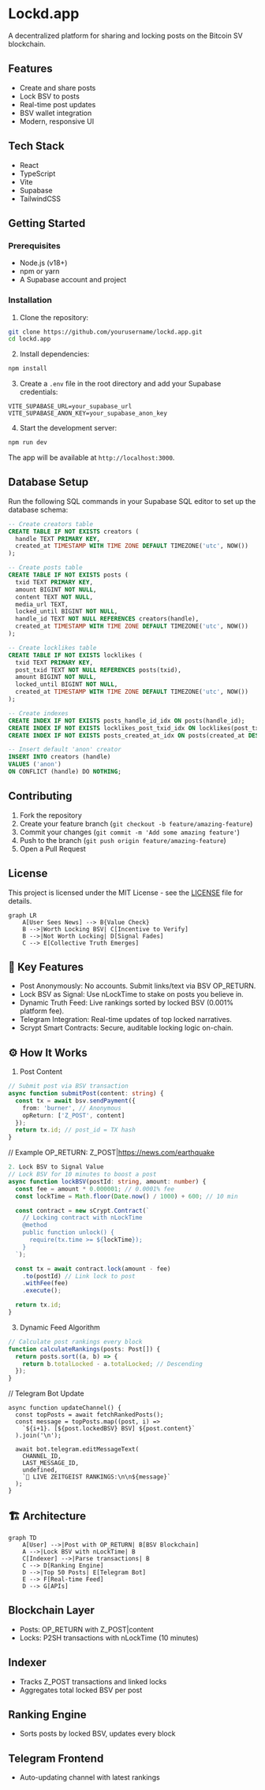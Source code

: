 # Lockd.app

A decentralized platform for sharing and locking posts on the Bitcoin SV blockchain.

## Features

- Create and share posts
- Lock BSV to posts
- Real-time post updates
- BSV wallet integration
- Modern, responsive UI

## Tech Stack

- React
- TypeScript
- Vite
- Supabase
- TailwindCSS

## Getting Started

### Prerequisites

- Node.js (v18+)
- npm or yarn
- A Supabase account and project

### Installation

1. Clone the repository:
```bash
git clone https://github.com/yourusername/lockd.app.git
cd lockd.app
```

2. Install dependencies:
```bash
npm install
```

3. Create a `.env` file in the root directory and add your Supabase credentials:
```env
VITE_SUPABASE_URL=your_supabase_url
VITE_SUPABASE_ANON_KEY=your_supabase_anon_key
```

4. Start the development server:
```bash
npm run dev
```

The app will be available at `http://localhost:3000`.

## Database Setup

Run the following SQL commands in your Supabase SQL editor to set up the database schema:

```sql
-- Create creators table
CREATE TABLE IF NOT EXISTS creators (
  handle TEXT PRIMARY KEY,
  created_at TIMESTAMP WITH TIME ZONE DEFAULT TIMEZONE('utc', NOW())
);

-- Create posts table
CREATE TABLE IF NOT EXISTS posts (
  txid TEXT PRIMARY KEY,
  amount BIGINT NOT NULL,
  content TEXT NOT NULL,
  media_url TEXT,
  locked_until BIGINT NOT NULL,
  handle_id TEXT NOT NULL REFERENCES creators(handle),
  created_at TIMESTAMP WITH TIME ZONE DEFAULT TIMEZONE('utc', NOW())
);

-- Create locklikes table
CREATE TABLE IF NOT EXISTS locklikes (
  txid TEXT PRIMARY KEY,
  post_txid TEXT NOT NULL REFERENCES posts(txid),
  amount BIGINT NOT NULL,
  locked_until BIGINT NOT NULL,
  created_at TIMESTAMP WITH TIME ZONE DEFAULT TIMEZONE('utc', NOW())
);

-- Create indexes
CREATE INDEX IF NOT EXISTS posts_handle_id_idx ON posts(handle_id);
CREATE INDEX IF NOT EXISTS locklikes_post_txid_idx ON locklikes(post_txid);
CREATE INDEX IF NOT EXISTS posts_created_at_idx ON posts(created_at DESC);

-- Insert default 'anon' creator
INSERT INTO creators (handle) 
VALUES ('anon')
ON CONFLICT (handle) DO NOTHING;
```

## Contributing

1. Fork the repository
2. Create your feature branch (`git checkout -b feature/amazing-feature`)
3. Commit your changes (`git commit -m 'Add some amazing feature'`)
4. Push to the branch (`git push origin feature/amazing-feature`)
5. Open a Pull Request

## License

This project is licensed under the MIT License - see the [LICENSE](LICENSE) file for details.

```mermaid
graph LR
    A[User Sees News] --> B{Value Check}
    B -->|Worth Locking BSV| C[Incentive to Verify]
    B -->|Not Worth Locking| D[Signal Fades]
    C --> E[Collective Truth Emerges]
```

## 🚀 Key Features
- Post Anonymously: No accounts. Submit links/text via BSV OP_RETURN.
- Lock BSV as Signal: Use nLockTime to stake on posts you believe in.
- Dynamic Truth Feed: Live rankings sorted by locked BSV (0.001% platform fee).
- Telegram Integration: Real-time updates of top locked narratives.
- Scrypt Smart Contracts: Secure, auditable locking logic on-chain.

## ⚙️ How It Works
1. Post Content
```typescript
// Submit post via BSV transaction
async function submitPost(content: string) {
  const tx = await bsv.sendPayment({
    from: 'burner', // Anonymous
    opReturn: ['Z_POST', content]
  });
  return tx.id; // post_id = TX hash
}
```

// Example OP_RETURN: Z_POST|https://news.com/earthquake
```typescript
2. Lock BSV to Signal Value
// Lock BSV for 10 minutes to boost a post
async function lockBSV(postId: string, amount: number) {
  const fee = amount * 0.000001; // 0.0001% fee
  const lockTime = Math.floor(Date.now() / 1000) + 600; // 10 min

  const contract = new sCrypt.Contract(`
    // Locking contract with nLockTime
    @method
    public function unlock() {
      require(tx.time >= ${lockTime});
    }
  `);

  const tx = await contract.lock(amount - fee)
    .to(postId) // Link lock to post
    .withFee(fee)
    .execute();

  return tx.id;
}
```
3. Dynamic Feed Algorithm
```typescript
// Calculate post rankings every block 
function calculateRankings(posts: Post[]) {
  return posts.sort((a, b) => {
    return b.totalLocked - a.totalLocked; // Descending
  });
}
```
// Telegram Bot Update
```
async function updateChannel() {
  const topPosts = await fetchRankedPosts();
  const message = topPosts.map((post, i) => 
    `${i+1}. [${post.lockedBSV} BSV] ${post.content}`
  ).join('\n');

  await bot.telegram.editMessageText(
    CHANNEL_ID, 
    LAST_MESSAGE_ID,
    undefined, 
    `🔴 LIVE ZEITGEIST RANKINGS:\n\n${message}`
  );
}
```

## 🏗 Architecture
```mermaid
graph TD
    A[User] -->|Post with OP_RETURN| B[BSV Blockchain]
    A -->|Lock BSV with nLockTime| B
    C[Indexer] -->|Parse transactions| B
    C --> D[Ranking Engine]
    D -->|Top 50 Posts| E[Telegram Bot]
    E --> F[Real-time Feed]
    D --> G[APIs]
```

## Blockchain Layer
- Posts: OP_RETURN with Z_POST|content
- Locks: P2SH transactions with nLockTime (10 minutes)

## Indexer
- Tracks Z_POST transactions and linked locks
- Aggregates total locked BSV per post

## Ranking Engine
- Sorts posts by locked BSV, updates every block

## Telegram Frontend
- Auto-updating channel with latest rankings
